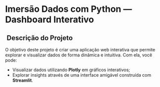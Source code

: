 # Imersão Dados com Python — Dashboard Interativo

## ​ Descrição do Projeto

O objetivo deste projeto é criar uma aplicação web interativa que permite explorar e visualizar dados de forma dinâmica e intuitiva. Com ela, você pode:

- Visualizar dados utilizando **Plotly** em gráficos interativos;
- Explorar insights através de uma interface amigável construída com **Streamlit**.
